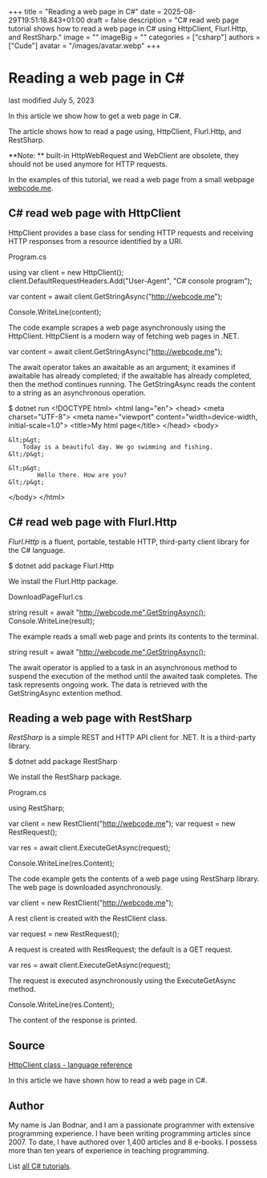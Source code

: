 +++
title = "Reading a web page in C#"
date = 2025-08-29T19:51:18.843+01:00
draft = false
description = "C# read web page tutorial shows how to read a web page in C# using HttpClient, Flurl.Http, and RestSharp."
image = ""
imageBig = ""
categories = ["csharp"]
authors = ["Cude"]
avatar = "/images/avatar.webp"
+++

# Reading a web page in C#

last modified July 5, 2023

 

In this article we show how to get a web page in C#.

The article shows how to read a page using,  HttpClient, 
Flurl.Http, and RestSharp.

**Note: ** built-in HttpWebRequest and 
WebClient are obsolete, they should not be used anymore for 
HTTP requests.

In the examples of this tutorial, we read a web page from a small webpage
[webcode.me](http://www.webcode.me).

## C# read web page with HttpClient

HttpClient provides a base class for sending HTTP requests and
receiving HTTP responses from a resource identified by a URI.

Program.cs
  

using var client = new HttpClient();
client.DefaultRequestHeaders.Add("User-Agent", "C# console program");

var content = await client.GetStringAsync("http://webcode.me");

Console.WriteLine(content);

The code example scrapes a web page asynchronously using the
HttpClient. HttpClient is a modern way of fetching web
pages in .NET.

var content = await client.GetStringAsync("http://webcode.me");

The await operator takes an awaitable as an argument; it examines
if awaitable has already completed; if the awaitable has already completed, then
the method continues running. The GetStringAsync reads the
content to a string as an asynchronous operation.

$ dotnet run
&lt;!DOCTYPE html&gt;
&lt;html lang="en"&gt;
&lt;head&gt;
    &lt;meta charset="UTF-8"&gt;
    &lt;meta name="viewport" content="width=device-width, initial-scale=1.0"&gt;
    &lt;title&gt;My html page&lt;/title&gt;
&lt;/head&gt;
&lt;body&gt;

    &lt;p&gt;
        Today is a beautiful day. We go swimming and fishing.
    &lt;/p&gt;

    &lt;p&gt;
            Hello there. How are you?
    &lt;/p&gt;

&lt;/body&gt;
&lt;/html&gt;

## C# read web page with Flurl.Http

*Flurl.Http* is a fluent, portable, testable HTTP, third-party client
library for the C# language.

$ dotnet add package Flurl.Http

We install the Flurl.Http package.

DownloadPageFlurl.cs
  

string result = await "http://webcode.me".GetStringAsync();
Console.WriteLine(result);

The example reads a small web page and prints its contents to the terminal.

string result = await "http://webcode.me".GetStringAsync();

The await operator is applied to a task in an asynchronous method
to suspend the execution of the method until the awaited task completes. The
task represents ongoing work. The data is retrieved with the
GetStringAsync extention method.

## Reading a web page with RestSharp

*RestSharp* is a simple REST and HTTP API client for .NET.
It is a third-party library.

$ dotnet add package RestSharp

We install the RestSharp package.

Program.cs
  

using RestSharp;

var client = new RestClient("http://webcode.me");
var request = new RestRequest();

var res = await client.ExecuteGetAsync(request);

Console.WriteLine(res.Content);

The code example gets the contents of a web page using RestSharp library.
The web page is downloaded asynchronously.

var client = new RestClient("http://webcode.me");

A rest client is created with the RestClient class.

var request = new RestRequest();

A request is created with RestRequest; the default is a GET
request.

var res = await client.ExecuteGetAsync(request);

The request is executed asynchronously using the ExecuteGetAsync
method.

Console.WriteLine(res.Content);

The content of the response is printed.

## Source

[HttpClient class - language reference](https://learn.microsoft.com/en-us/dotnet/api/system.net.http.httpclient?view=net-8.0)

In this article we have shown how to read a web page in C#. 

## Author

My name is Jan Bodnar, and I am a passionate programmer with extensive
programming experience. I have been writing programming articles since 2007.
To date, I have authored over 1,400 articles and 8 e-books. I possess more
than ten years of experience in teaching programming.

List [all C# tutorials](/csharp/).